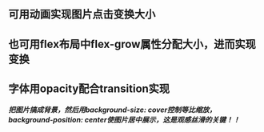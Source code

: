 可用动画实现图片点击变换大小
---
也可用flex布局中**flex-grow**属性分配大小，进而实现变换
---
字体用opacity配合transition实现
---
***把图片搞成背景，然后用background-size: cover控制等比缩放，background-position: center使图片居中展示，这是观感丝滑的关键！！***
